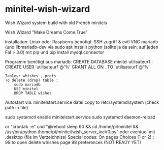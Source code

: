 # minitel-wish-wizard
Wish Wizard system build with old French minitels

Wish Wizard 
"Make Dreams Come True"

Installation:
Linux oder Raspberry
benötigt:
    SSH zugriff & evtl VNC
    mariadb  (und libmariadb-dev via sudo apt install)
    python (sollte ja da sein, auf jeden Fal > 3.0)
        mit pip 
            und pip install mysql.connector

Programm benötigt aus mariadb:
    CREATE DATABASE minitel
    utilisateur1 : CREATE USER 'utilisateur1'@'%'
    GRANT ALL ON *.* TO 'utilisateur1'@'%'
    
    Tables: whishes , prefs
    To delete (drop) table :
        sudo mariadb
        USE minitel
        DROP TABLE wishes

Autostart via: 
minitelstart.service datei copy to /etc/systemd/system (check path in file)

sudo systemctl enable minitelstart.service
sudo systemctl daemon-reload

or "crontab -e" und "@reboot sleep 60 && cd /home/pi/minitel && /usr/bin/python /home/pi/minitel/wish_server_locV0.py"
oder
eventuel mit .desktop  (file im Verzeichniss)
Special codes: 
    On pages Choices (1 or 2) :
        99 to open delete whishes page
        98 preferences (NOT READY YET)
